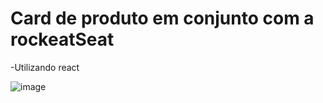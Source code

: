 # Card de produto em conjunto com a rockeatSeat

-Utilizando react

![image](https://user-images.githubusercontent.com/72043758/212743894-00f4c023-d7d6-40b4-9e8c-07129ebe9bdd.png)
